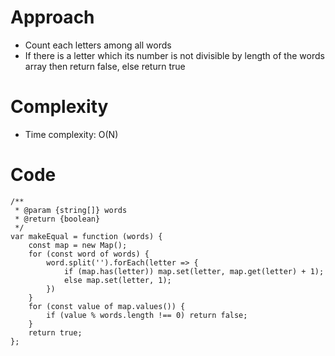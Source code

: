 # Approach
<!-- Describe your approach to solving the problem. -->
- Count each letters among all words
- If there is a letter which its number is not divisible by length of the words array then return false, else return true 

# Complexity
- Time complexity: O(N)
<!-- Add your time complexity here, e.g. $$O(n)$$ -->

# Code
```
/**
 * @param {string[]} words
 * @return {boolean}
 */
var makeEqual = function (words) {
    const map = new Map();
    for (const word of words) {
        word.split('').forEach(letter => {
            if (map.has(letter)) map.set(letter, map.get(letter) + 1);
            else map.set(letter, 1);
        })
    }
    for (const value of map.values()) {
        if (value % words.length !== 0) return false;
    }
    return true;
};
```
